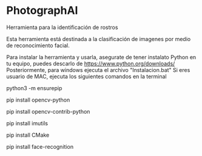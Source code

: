 # PhotographAI
Herramienta para la identificación de rostros  

Esta herramienta está destinada a la clasificación de imagenes por medio de reconocimiento facial.

Para instalar la herramienta y usarla, asegurate de tener instalato Python en tu equipo, puedes descarlo de https://www.python.org/downloads/
Posteriormente, para windows ejecuta el archivo  "Instalacion.bat" 
Si eres usuario de MAC, ejecuta los siguientes comandos en la terminal 

python3 -m ensurepip

pip install opencv-python

pip install opencv-contrib-python

pip install imutils

pip install CMake

pip install face-recognition
